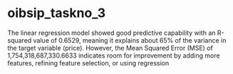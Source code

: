 # oibsip_taskno_3
The linear regression model showed good predictive capability with an R-squared value of 0.6529, meaning it explains about 65% of the variance in the target variable (price). However, the Mean Squared Error (MSE) of 1,754,318,687,330.6633 indicates room for improvement by adding more features, refining feature selection, or using regression

